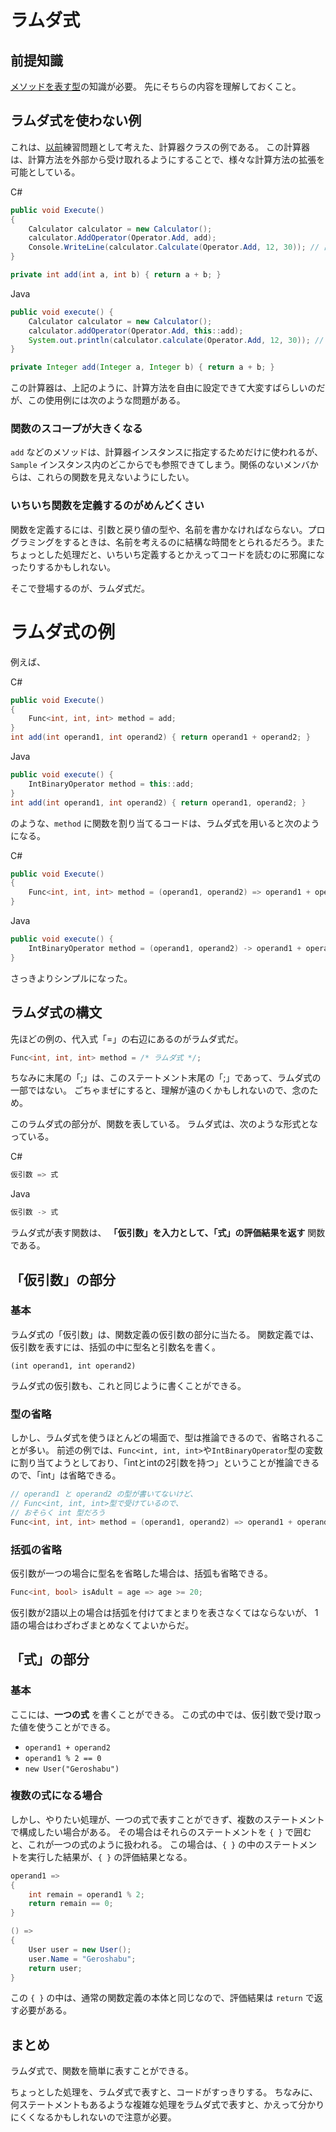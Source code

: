 # ラムダ式

## 前提知識

[メソッドを表す型](../HigherOrderFunction/HigherOrderFunction.md)の知識が必要。
先にそちらの内容を理解しておくこと。

## ラムダ式を使わない例

これは、[以前](../HigherOrderFunction/HigherOrderFunction.md)練習問題として考えた、計算器クラスの例である。
この計算器は、計算方法を外部から受け取れるようにすることで、様々な計算方法の拡張を可能としている。

C#

```csharp
public void Execute()
{
    Calculator calculator = new Calculator();
    calculator.AddOperator(Operator.Add, add);
    Console.WriteLine(calculator.Calculate(Operator.Add, 12, 30)); // 出力 : 42
}

private int add(int a, int b) { return a + b; }
```

Java

```java
public void execute() {
    Calculator calculator = new Calculator();
    calculator.addOperator(Operator.Add, this::add);
    System.out.println(calculator.calculate(Operator.Add, 12, 30)); // 出力 : 42
}

private Integer add(Integer a, Integer b) { return a + b; }
```

この計算器は、上記のように、計算方法を自由に設定できて大変すばらしいのだが、この使用例には次のような問題がある。

### 関数のスコープが大きくなる
`add` などのメソッドは、計算器インスタンスに指定するためだけに使われるが、`Sample` インスタンス内のどこからでも参照できてしまう。関係のないメンバからは、これらの関数を見えないようにしたい。

### いちいち関数を定義するのがめんどくさい
関数を定義するには、引数と戻り値の型や、名前を書かなければならない。プログラミングをするときは、名前を考えるのに結構な時間をとられるだろう。またちょっとした処理だと、いちいち定義するとかえってコードを読むのに邪魔になったりするかもしれない。

そこで登場するのが、ラムダ式だ。

# ラムダ式の例
例えば、

C#

```csharp
public void Execute()
{
    Func<int, int, int> method = add;
}
int add(int operand1, int operand2) { return operand1 + operand2; }
```

Java

```java
public void execute() {
    IntBinaryOperator method = this::add;
}
int add(int operand1, int operand2) { return operand1, operand2; }
```

のような、`method` に関数を割り当てるコードは、ラムダ式を用いると次のようになる。

C#

```csharp
public void Execute()
{
    Func<int, int, int> method = (operand1, operand2) => operand1 + operand2;
}
```

Java

```java
public void execute() {
    IntBinaryOperator method = (operand1, operand2) -> operand1 + operand2;
}
```

さっきよりシンプルになった。

## ラムダ式の構文

先ほどの例の、代入式「=」の右辺にあるのがラムダ式だ。

```csharp
Func<int, int, int> method = /* ラムダ式 */;
```

ちなみに末尾の「;」は、このステートメント末尾の「;」であって、ラムダ式の一部ではない。
ごちゃまぜにすると、理解が遠のくかもしれないので、念のため。

このラムダ式の部分が、関数を表している。
ラムダ式は、次のような形式となっている。

C#

```csharp
仮引数 => 式
```

Java

```java
仮引数 -> 式
```

ラムダ式が表す関数は、
**「仮引数」を入力として、「式」の評価結果を返す**
関数である。

## 「仮引数」の部分

### 基本

ラムダ式の「仮引数」は、関数定義の仮引数の部分に当たる。
関数定義では、仮引数を表すには、括弧の中に型名と引数名を書く。

`(int operand1, int operand2)`

ラムダ式の仮引数も、これと同じように書くことができる。

### 型の省略

しかし、ラムダ式を使うほとんどの場面で、型は推論できるので、省略されることが多い。
前述の例では、`Func<int, int, int>`や`IntBinaryOperator`型の変数に割り当てようとしており、「intとintの2引数を持つ」ということが推論できるので、「int」は省略できる。

```csharp
// operand1 と operand2 の型が書いてないけど、
// Func<int, int, int>型で受けているので、
// おそらく int 型だろう
Func<int, int, int> method = (operand1, operand2) => operand1 + operand2;
```

### 括弧の省略

仮引数が一つの場合に型名を省略した場合は、括弧も省略できる。

```csharp
Func<int, bool> isAdult = age => age >= 20;
```

仮引数が2語以上の場合は括弧を付けてまとまりを表さなくてはならないが、
1語の場合はわざわざまとめなくてよいからだ。

## 「式」の部分

### 基本

ここには、**一つの式** を書くことができる。
この式の中では、仮引数で受け取った値を使うことができる。

* `operand1 + operand2`
* `operand1 % 2 == 0`
* `new User("Geroshabu")`

### 複数の式になる場合

しかし、やりたい処理が、一つの式で表すことができず、複数のステートメントで構成したい場合がある。
その場合はそれらのステートメントを `{ }` で囲むと、これが一つの式のように扱われる。
この場合は、`{ }` の中のステートメントを実行した結果が、`{ }` の評価結果となる。

```csharp
operand1 =>
{
    int remain = operand1 % 2;
    return remain == 0;
}
```

```csharp
() =>
{
    User user = new User();
    user.Name = "Geroshabu";
    return user;
}
```

この `{ }` の中は、通常の関数定義の本体と同じなので、評価結果は `return` で返す必要がある。

## まとめ

ラムダ式で、関数を簡単に表すことができる。

ちょっとした処理を、ラムダ式で表すと、コードがすっきりする。
ちなみに、何ステートメントもあるような複雑な処理をラムダ式で表すと、かえって分かりにくくなるかもしれないので注意が必要。

